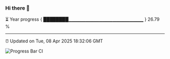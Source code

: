 ### Hi there 👋

⏳ Year progress { ████████▁▁▁▁▁▁▁▁▁▁▁▁▁▁▁▁▁▁▁▁▁▁ } 26.79 %

---

⏰ Updated on Tue, 08 Apr 2025 18:32:06 GMT

![Progress Bar CI](https://github.com/ZhaoGui/ZhaoGui/workflows/Progress%20Bar%20CI/badge.svg)
